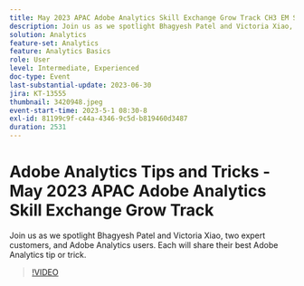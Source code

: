 ```yaml
---
title: May 2023 APAC Adobe Analytics Skill Exchange Grow Track CH3 EM Spotlight - Analytics Tips and Tricks
description: Join us as we spotlight Bhagyesh Patel and Victoria Xiao, two expert customers, and Adobe Analytics users. Each will share their best Adobe Analytics tip or trick.
solution: Analytics
feature-set: Analytics
feature: Analytics Basics
role: User
level: Intermediate, Experienced
doc-type: Event
last-substantial-update: 2023-06-30
jira: KT-13555
thumbnail: 3420948.jpeg
event-start-time: 2023-5-1 08:30-8
exl-id: 81199c9f-c44a-4346-9c5d-b819460d3487
duration: 2531
---
```

# Adobe Analytics Tips and Tricks - May 2023 APAC Adobe Analytics Skill Exchange Grow Track

Join us as we spotlight Bhagyesh Patel and Victoria Xiao, two expert customers, and Adobe Analytics users. Each will share their best Adobe Analytics tip or trick.

>[!VIDEO](https://video.tv.adobe.com/v/3420948/?learn=on)

